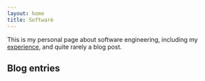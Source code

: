 ```yaml
---
layout: home
title: Software
---
```


This is my personal page about software engineering, including my [experience](/experience/), and quite rarely a blog post.

## Blog entries
